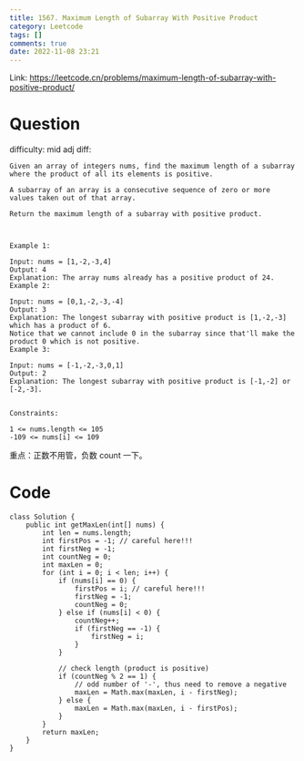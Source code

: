 ```yaml
---
title: 1567. Maximum Length of Subarray With Positive Product
category: Leetcode
tags: []
comments: true
date: 2022-11-08 23:21
---
```



Link: https://leetcode.cn/problems/maximum-length-of-subarray-with-positive-product/

# Question

difficulty: mid
adj diff:

    Given an array of integers nums, find the maximum length of a subarray where the product of all its elements is positive.

    A subarray of an array is a consecutive sequence of zero or more values taken out of that array.

    Return the maximum length of a subarray with positive product.

     

    Example 1:

    Input: nums = [1,-2,-3,4]
    Output: 4
    Explanation: The array nums already has a positive product of 24.
    Example 2:

    Input: nums = [0,1,-2,-3,-4]
    Output: 3
    Explanation: The longest subarray with positive product is [1,-2,-3] which has a product of 6.
    Notice that we cannot include 0 in the subarray since that'll make the product 0 which is not positive.
    Example 3:

    Input: nums = [-1,-2,-3,0,1]
    Output: 2
    Explanation: The longest subarray with positive product is [-1,-2] or [-2,-3].
     

    Constraints:

    1 <= nums.length <= 105
    -109 <= nums[i] <= 109

重点：正数不用管，负数 count 一下。

# Code

```
class Solution {
    public int getMaxLen(int[] nums) {
        int len = nums.length;
        int firstPos = -1; // careful here!!!
        int firstNeg = -1;
        int countNeg = 0;
        int maxLen = 0;
        for (int i = 0; i < len; i++) {
            if (nums[i] == 0) {
                firstPos = i; // careful here!!!
                firstNeg = -1;
                countNeg = 0;
            } else if (nums[i] < 0) {
                countNeg++;
                if (firstNeg == -1) {
                    firstNeg = i;
                }
            }

            // check length (product is positive)
            if (countNeg % 2 == 1) {
                // odd number of '-', thus need to remove a negative
                maxLen = Math.max(maxLen, i - firstNeg);
            } else {
                maxLen = Math.max(maxLen, i - firstPos);
            }
        }
        return maxLen;
    }
}
```
